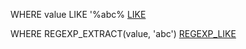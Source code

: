 WHERE value LIKE '%abc%
[LIKE](https://lcs1245.tistory.com/entry/SQL-LIKE-%EC%97%B0%EC%82%B0%EC%9E%90-%EB%AC%B8%EC%9E%90%EC%97%B4-%EB%B6%80%EB%B6%84%EC%9D%BC%EC%B9%98-%EA%B2%80%EC%83%89)

WHERE REGEXP_EXTRACT(value, 'abc')
[REGEXP_LIKE](https://uslife101.tistory.com/115)
